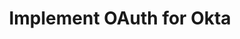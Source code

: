 ---
title: Implement OAuth for Okta
excerpt: Learn how to interact with Okta APIs by using scoped OAuth 2.0 access tokens.
layout: Guides
sections:
 - main
---